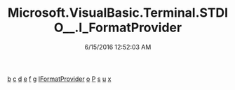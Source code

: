 ﻿---
title: Microsoft.VisualBasic.Terminal.STDIO__.I_FormatProvider
date: 6/15/2016 12:52:03 AM
---

[b](T-Microsoft.VisualBasic.Terminal.STDIO__.I_FormatProvider.b.html)
[c](T-Microsoft.VisualBasic.Terminal.STDIO__.I_FormatProvider.c.html)
[d](T-Microsoft.VisualBasic.Terminal.STDIO__.I_FormatProvider.d.html)
[e](T-Microsoft.VisualBasic.Terminal.STDIO__.I_FormatProvider.e.html)
[f](T-Microsoft.VisualBasic.Terminal.STDIO__.I_FormatProvider.f.html)
[g](T-Microsoft.VisualBasic.Terminal.STDIO__.I_FormatProvider.g.html)
[IFormatProvider](T-Microsoft.VisualBasic.Terminal.STDIO__.I_FormatProvider.IFormatProvider.html)
[o](T-Microsoft.VisualBasic.Terminal.STDIO__.I_FormatProvider.o.html)
[P](T-Microsoft.VisualBasic.Terminal.STDIO__.I_FormatProvider.P.html)
[s](T-Microsoft.VisualBasic.Terminal.STDIO__.I_FormatProvider.s.html)
[u](T-Microsoft.VisualBasic.Terminal.STDIO__.I_FormatProvider.u.html)
[x](T-Microsoft.VisualBasic.Terminal.STDIO__.I_FormatProvider.x.html)
